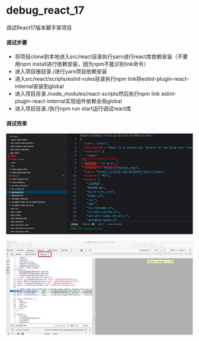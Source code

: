<!--
 * @Author: 波仔糕
 * @LastModifiedBy: 波仔糕
-->
# debug_react_17
调试React17版本脚手架项目
#### 调试步骤
+ 将项目clone到本地进入src/react目录执行yarn进行react库依赖安装（不要用npm install进行依赖安装，因为npm不能识别link命令）
+ 进入项目根目录./进行yarn项目依赖安装
+ 进入src/react/scripts/eslint-rules目录执行npm link将eslint-plugin-react-internal安装到global
+ 进入项目目录./node_modules/react-scripts然后执行npm link eslint-plugin-react-internal实现组件依赖全局global
+ 进入项目目录./执行npm run start运行调试react库

#### 调试效果
![调试效果图1](./debug1.png)

![调试效果图2](./debug2.png)